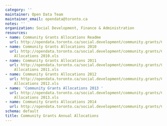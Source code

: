 ```yaml
---
category: ''
maintainer: Open Data Team
maintainer_email: opendata@toronto.ca
notes: ''
organization: Social Development, Finance & Administration
resources:
- name: Community Grants Allocations Readme
  url: http://opendata.toronto.ca/social.development/community.grants/CommunityGrantsReadMe.xls
- name: Community Grants Allocations 2010
  url: http://opendata.toronto.ca/social.development/community.grants/Community Grants
    Allocations 2010.xls
- name: Community Grants Allocations 2011
  url: http://opendata.toronto.ca/social.development/community.grants/Community Grants
    Allocations 2011.xls
- name: Community Grants Allocations 2012
  url: http://opendata.toronto.ca/social.development/community.grants/Community Grants
    Allocations 2012.xls
- name: 'Community Grants Allocations 2013 '
  url: http://opendata.toronto.ca/social.development/community.grants/Community Grants
    Allocations 2013.xls
- name: Community Grants Allocations 2014
  url: http://opendata.toronto.ca/social.development/community.grants/Community%20Grants%20Allocations%202014.xls
schema: default
title: Community Grants Annual Allocations
---
```

